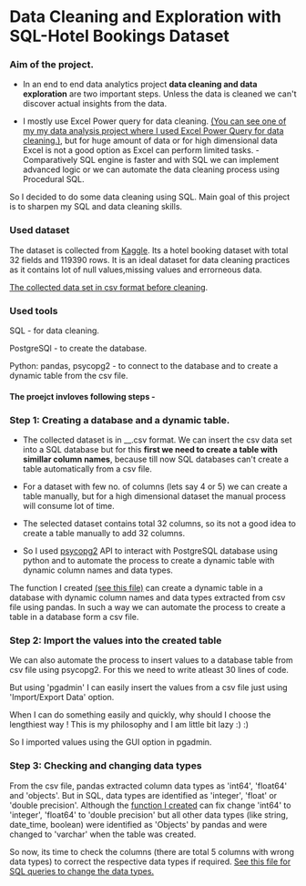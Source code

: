 # Data Cleaning and Exploration with SQL-Hotel Bookings Dataset

### Aim of the project.
- In an end to end data analytics project **data cleaning and data exploration** are two important steps. Unless the data is cleaned we can't discover  actual insights from the data.

- I mostly use Excel Power query for data cleaning. [(You can see one of my my data analysis project where I used Excel Power Query for data cleaning.)](https://github.com/shakhscode/Inflation-and-GDP-Growth-Analysis-G20Countries#inflation-and-gdp-growth-analysis-g20-countries), but for huge amount of data or for high dimensional data Excel is not a good option as Excel can perform limited tasks.
-Comparatively SQL engine is faster and with SQL we can implement advanced logic or we can automate the data cleaning process using Procedural SQL. 

So I decided to do some data cleaning using SQL. Main goal of this project is to sharpen my SQL and data cleaning skills.

### Used dataset
The dataset is collected from [Kaggle](https://www.kaggle.com/datasets/jessemostipak/hotel-booking-demand). Its a hotel booking dataset with total 32 fields and 119390 rows. It is an ideal dataset for data cleaning practices as it contains lot of null values,missing values and errorneous data.

[The collected data set in csv format before cleaning](hotel_bookings.csv).

### Used tools
SQL - for data cleaning.

PostgreSQl - to create the database.

Python: pandas, psycopg2 - to connect to the database and to create a dynamic table from the csv file.

#### The proejct invloves following steps - 
### Step 1: Creating a database and a dynamic table.
- The collected dataset is in __.csv format. We can insert the csv data set into a SQL database but for this **first we need to create a table with simillar column names**, because till now SQL databases can't create a table automatically from a csv file. 

- For a dataset with few no. of columns (lets say 4 or 5) we can create a table manually, but for a high dimensional dataset the manual process will consume lot of time. 
- The selected dataset contains total 32 columns, so its not a good idea to create a table manually to add 32 columns.
- So I used [psycopg2](https://www.psycopg.org/docs/) API to interact with PostgreSQL database using python and to automate the process to create a dynamic table with dynamic column names and data types.

The function I created [(see this file)](CreateDatabaseAndImportData.ipynb) can create a dynamic table in a database with dynamic column names and data types extracted from csv file using pandas. In such a way we can automate the process to create a table in a database form a csv file.

### Step 2: Import the values into the created table
We can also automate the process to insert values to a database table from csv file using psycopg2. For this we need to write atleast 30 lines of code. 

But using 'pgadmin' I can easily insert the values from a csv file just using 'Import/Export Data' option. 

When I can do something easily and quickly, why should I choose the lengthiest way ! This is my philosophy and I am little bit lazy :) :)

So I imported values using the GUI option in pgadmin.

### Step 3: Checking and changing data types
From the csv file, pandas extracted column data types as 'int64', 'float64' and 'objects'. But in SQL, data types are identified as 
'integer', 'float' or 'double precision'. Although the [function I created](CreateDatabaseAndImportData.ipynb) can fix change 'int64' to 'integer', 'float64' to 'double precision' but all other data types (like string, date_time, boolean) were identified as 'Objects' by pandas and were changed to 'varchar' when the table was created.

So now, its time to check the columns (there are total 5 columns with wrong data types) to correct the respective data types if required. 
[See this file for SQL queries to change the data types.](ChangeDataTypes.sql)